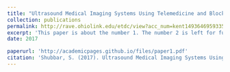 ```yaml
---
title: "Ultrasound Medical Imaging Systems Using Telemedicine and Blockchain for Remote Monitoring of Responses to Neoadjuvant Chemotherapy in Women’s Breast Cancer: Concept and Implementation"
collection: publications
permalink: http://rave.ohiolink.edu/etdc/view?acc_num=kent1493646959335823
excerpt: 'This paper is about the number 1. The number 2 is left for future work.'
date: 2017

paperurl: 'http://academicpages.github.io/files/paper1.pdf'
citation: 'Shubbar, S. (2017). Ultrasound Medical Imaging Systems Using Telemedicine and Blockchain for Remote Monitoring of Responses to Neoadjuvant Chemotherapy in Women’s Breast Cancer: Concept and Implementation . (Electronic Thesis or Dissertation). Retrieved from https://etd.ohiolink.edu/'
---
```


